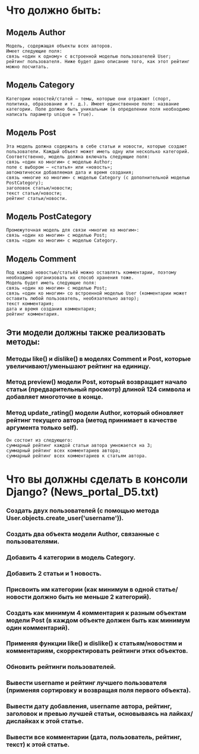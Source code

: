 # Что должно быть:

## Модель Author
    Модель, содержащая объекты всех авторов.
    Имеет следующие поля:
    cвязь «один к одному» с встроенной моделью пользователей User;
    рейтинг пользователя. Ниже будет дано описание того, как этот рейтинг можно посчитать.
## Модель Category
    Категории новостей/статей — темы, которые они отражают (спорт, политика, образование и т. д.). Имеет единственное поле: название категории. Поле должно быть уникальным (в определении поля необходимо написать параметр unique = True).
## Модель Post
    Эта модель должна содержать в себе статьи и новости, которые создают пользователи. Каждый объект может иметь одну или несколько категорий.
    Соответственно, модель должна включать следующие поля:
    связь «один ко многим» с моделью Author;
    поле с выбором — «статья» или «новость»;
    автоматически добавляемая дата и время создания;
    связь «многие ко многим» с моделью Category (с дополнительной моделью PostCategory);
    заголовок статьи/новости;
    текст статьи/новости;
    рейтинг статьи/новости.
## Модель PostCategory
    Промежуточная модель для связи «многие ко многим»:
    связь «один ко многим» с моделью Post;
    связь «один ко многим» с моделью Category.
## Модель Comment
    Под каждой новостью/статьёй можно оставлять комментарии, поэтому необходимо организовать их способ хранения тоже.
    Модель будет иметь следующие поля:
    связь «один ко многим» с моделью Post;
    связь «один ко многим» со встроенной моделью User (комментарии может оставить любой пользователь, необязательно автор);
    текст комментария;
    дата и время создания комментария;
    рейтинг комментария.
## Эти модели должны также реализовать методы:

### Методы like() и dislike() в моделях Comment и Post, которые увеличивают/уменьшают рейтинг на единицу.
### Метод preview() модели Post, который возвращает начало статьи (предварительный просмотр) длиной 124 символа и добавляет многоточие в конце.
### Метод update_rating() модели Author, который обновляет рейтинг текущего автора (метод принимает в качестве аргумента только self).
    Он состоит из следующего:
    суммарный рейтинг каждой статьи автора умножается на 3;
    суммарный рейтинг всех комментариев автора;
    суммарный рейтинг всех комментариев к статьям автора.

# Что вы должны сделать в консоли Django? (News_portal_D5.txt)

### Создать двух пользователей (с помощью метода User.objects.create_user('username')).
### Создать два объекта модели Author, связанные с пользователями.
### Добавить 4 категории в модель Category.
### Добавить 2 статьи и 1 новость.
### Присвоить им категории (как минимум в одной статье/новости должно быть не меньше 2 категорий).
### Создать как минимум 4 комментария к разным объектам модели Post (в каждом объекте должен быть как минимум один комментарий).
### Применяя функции like() и dislike() к статьям/новостям и комментариям, скорректировать рейтинги этих объектов.
### Обновить рейтинги пользователей.
### Вывести username и рейтинг лучшего пользователя (применяя сортировку и возвращая поля первого объекта).
### Вывести дату добавления, username автора, рейтинг, заголовок и превью лучшей статьи, основываясь на лайках/дислайках к этой статье.
### Вывести все комментарии (дата, пользователь, рейтинг, текст) к этой статье.
